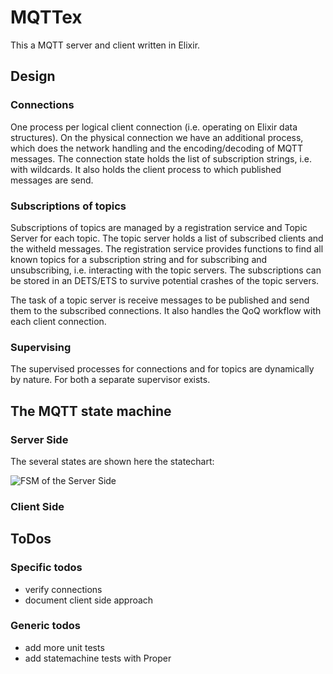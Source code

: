 # MQTTex

This a MQTT server and client written in Elixir. 

## Design

### Connections

One process per logical client connection (i.e. operating on Elixir data structures). On 
the physical connection we have an additional process, which does the network handling
and the encoding/decoding of MQTT messages. The connection state holds the list of subscription
strings, i.e. with wildcards. It also holds the client process to which published messages are send. 

### Subscriptions of topics

Subscriptions of topics are managed by a registration service and Topic Server for each topic. 
The topic server holds a list of subscribed clients and the witheld messages. The registration service
provides functions to find all known topics for a subscription string and for subscribing and 
unsubscribing, i.e. interacting with the topic servers. The subscriptions can be stored in an 
DETS/ETS to survive potential crashes of the topic servers. 

The task of a topic server is receive messages to be published and send them to the subscribed
connections. It also handles the QoQ workflow with each client connection. 

### Supervising

The supervised processes for connections and for topics are dynamically by nature. For both 
a separate supervisor exists. 

## The MQTT state machine

### Server Side 

The several states are shown here the statechart: 

![FSM of the Server Side](../mqtt-server-fsm.dot.png)

### Client Side

## ToDos

### Specific todos
* verify connections
* document client side approach

### Generic todos
* add more unit tests
* add statemachine tests with Proper

